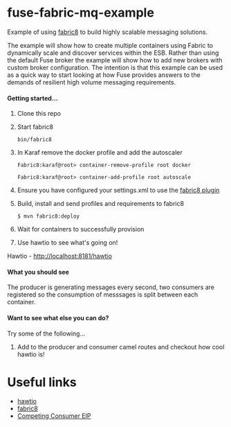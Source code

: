fuse-fabric-mq-example
======================

Example of using [fabric8](http://fabric8.io/) to build highly scalable messaging solutions.

The example will show how to create multiple containers using Fabric to dynamically scale and discover services within the ESB.  Rather than using the default Fuse broker the example will show how to add new brokers with custom broker configuration.  The intention is that this example can be used as a quick way to start looking at how Fuse provides answers to the demands of resilient high volume messaging requirements.

<h4>Getting started...</h4>

1. Clone this repo  
2. Start fabric8


    `bin/fabric8`


3. In Karaf remove the docker profile and add the autoscaler

    `Fabric8:karaf@root> container-remove-profile root docker`

    `Fabric8:karaf@root> container-add-profile root autoscale`

4. Ensure you have configured your settings.xml to use the [fabric8 plugin](http://fabric8.io/gitbook/mavenPlugin.html#configuring-the-plugin)
5. Build, install and send profiles and requirements to fabric8

	`$ mvn fabric8:deploy`  

6. Wait for containers to successfully provision  
7. Use hawtio to see what's going on!  

Hawtio - [http://localhost:8181/hawtio](http://localhost:8181/hawtio)

<h4>What you should see</h4>

The producer is generating messages every second, two consumers are registered so the consumption of messsages is split between each container.

<h4>Want to see what else you can do?</h4>

Try some of the following...

1. Add to the producer and consumer camel routes and checkout how cool hawtio is!

# Useful links

* [hawtio](http://hawt.io/)
* [fabric8](http://fabric8.io)
* [Competing Consumer EIP](http://www.enterpriseintegrationpatterns.com/CompetingConsumers.html)
